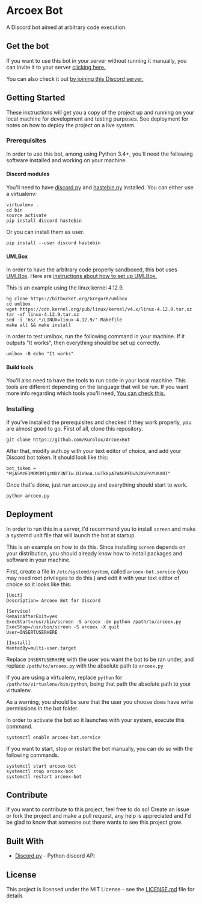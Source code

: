 # Arcoex Bot

A Discord bot aimed at arbitrary code execution.

## Get the bot

If you want to use this bot in your server without running it manually, you can invite it to your server [clicking here.](https://discordapp.com/oauth2/authorize?client_id=350327901788569612&scope=bot&permissions=0)

You can also check it out [by joining this Discord server.](https://discord.gg/yeZnCvc)

## Getting Started

These instructions will get you a copy of the project up and running on your local machine for development and testing purposes. See deployment for notes on how to deploy the project on a live system.

### Prerequisites

In order to use this bot, among using Python 3.4+, you'll need the following software installed and working on your machine.

#### Discord modules

You'll need to have [discord.py](https://github.com/Rapptz/discord.py) and [hastebin.py](https://github.com/LyricLy/hastebin.py) installed. You can either use a virtualenv:
```
virtualenv .
cd bin
source activate
pip install discord hastebin
```

Or you can install them as user.
```
pip install --user discord hastebin
```

#### UMLBox

In order to have the arbitrary code properly sandboxed, this bot uses [UMLBox](https://bitbucket.org/GregorR/umlbox/wiki/Home). Here are [instructions about how to set up UMLBox.](https://bitbucket.org/GregorR/umlbox/src/73e732639635228f3eef6ddd8738d6947ed9837d/README?at=default&fileviewer=file-view-default)

This is an example using the linux kernel 4.12.9.
```
hg clone https://bitbucket.org/GregorR/umlbox
cd umlbox
wget https://cdn.kernel.org/pub/linux/kernel/v4.x/linux-4.12.9.tar.xz
tar -xf linux-4.12.9.tar.xz
sed -i '6s/.*/LINUX=linux-4.12.9/' Makefile
make all && make install
```

in order to test umlbox, run the following command in your machine. If it outputs "It works", then everything should be set up correctly.
```
umlbox -B echo "It works"
```

#### Build tools

You'll also need to have the tools to run code in your local machine. This tools are different depending on the language that will be run. If you want more info regarding which tools you'll need, [You can check this.](languages)

### Installing

If you've installed the prerequisites and checked if they work properly, you are almost good to go. First of all, clone this repository.
```
git clone https://github.com/Kurolox/ArcoexBot
```

After that, modify auth.py with your text editor of choice, and add your Discord bot token. It should look like this:
```
bot_token = "MjA5MzE3MDM3MTgzNDY3NTIw.DIV9oA.UuTk8pA7WA6PFDvhJXVPnYUKX0I"
```

Once that's done, just run arcoex.py and everything should start to work.
```
python arcoex.py
```

## Deployment

In order to run this in a server, I'd recommend you to install `screen` and make a systemd unit file that will launch the bot at startup.

This is an example on how to do this. Since installing `screen` depends on your distribution, you should already know how to install packages and software in your machine.

First, create a file in `/etc/systemd/system`, called `arcoex-bot.service` (you may need root privileges to do this.) and edit it with your text editor of choice so it looks like this:
```
[Unit]
Description= Arcoex Bot for Discord

[Service]
RemainAfterExit=yes
ExecStart=/usr/bin/screen -S arcoex -dm python /path/to/arcoex.py
ExecStop=/usr/bin/screen -S arcoex -X quit
User=INSERTUSERHERE

[Install]
WantedBy=multi-user.target
```
Replace `INSERTUSERHERE` with the user you want the bot to be ran under, and replace `/path/to/arcoex.py` with the absolute path to `arcoex.py`

If you are using a virtualenv, replace `python` for `/path/to/virtualenv/bin/python`, being that path the absolute path to your virtualenv.

As a warning, you should be sure that the user you choose does have write permissions in the bot folder.

In order to activate the bot so it launches with your system, execute this command.
```
systemctl enable arcoex-bot.service
```

If you want to start, stop or restart the bot manually, you can do so with the following commands.
```
systemctl start arcoex-bot
systemctl stop arcoex-bot
systemctl restart arcoex-bot
```

## Contribute

If you want to contribute to this project, feel free to do so! Create an issue or fork the project and make a pull request, any help is appreciated and I'd be glad to know that someone out there wants to see this project grow.

## Built With

* [Discord.py](http://discordpy.readthedocs.io/en/latest/api.html) - Python discord API

## License

This project is licensed under the MIT License - see the [LICENSE.md](LICENSE.md) file for details

